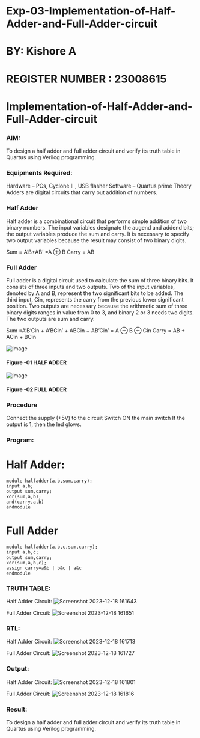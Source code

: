 # Exp-03-Implementation-of-Half-Adder-and-Full-Adder-circuit
# BY: Kishore A
# REGISTER NUMBER : 23008615

# Implementation-of-Half-Adder-and-Full-Adder-circuit
### AIM:
To design a half adder and full adder circuit and verify its truth table in Quartus using Verilog programming.

### Equipments Required:
Hardware – PCs, Cyclone II , USB flasher
Software – Quartus prime
Theory
Adders are digital circuits that carry out addition of numbers.

### Half Adder
Half adder is a combinational circuit that performs simple addition of two binary numbers. The input variables designate the augend and addend bits; the output variables produce the sum and carry. It is necessary to specify two output variables because the result may consist of two binary digits.

Sum = A’B+AB’ =A ⊕ B Carry = AB

### Full Adder
Full adder is a digital circuit used to calculate the sum of three binary bits. It consists of three inputs and two outputs. Two of the input variables, denoted by A and B, represent the two significant bits to be added. The third input, Cin, represents the carry from the previous lower significant position. Two outputs are necessary because the arithmetic sum of three binary digits ranges in value from 0 to 3, and binary 2 or 3 needs two digits. The two outputs are sum and carry.

Sum =A’B’Cin + A’BCin’ + ABCin + AB’Cin’ = A ⊕ B ⊕ Cin Carry = AB + ACin + BCin

 ![image](https://user-images.githubusercontent.com/36288975/163552156-a13e5a56-c638-4110-97d9-8896907c8d25.png)

#### Figure -01 HALF ADDER 


![image](https://user-images.githubusercontent.com/36288975/163552057-b3547877-6d07-45b4-b7e0-bcfebfad9e1d.png)

#### Figure -02 FULL ADDER 

### Procedure

Connect the supply (+5V) to the circuit
Switch ON the main switch
If the output is 1, then the led glows.
### Program:
# Half Adder:

```
module halfadder(a,b,sum,carry);
input a,b;
output sum,carry;
xor(sum,a,b);
and(carry,a,b)
endmodule
```
# Full Adder

```
module halfadder(a,b,c,sum,carry);
input a,b,c;
output sum,carry;
xor(sum,a,b,c);
assign carry=a&b | b&c | a&c
endmodule
```
### TRUTH TABLE: 
Half Adder Circuit:
![Screenshot 2023-12-18 161643](https://github.com/23004027/Exp-02-Implementation-of-Half-Adder-and-Full-Adder-circuit/assets/138956447/c1e52f63-54d0-439d-b7e2-c9c5984310fc)

Full Adder Circuit:
![Screenshot 2023-12-18 161651](https://github.com/23004027/Exp-02-Implementation-of-Half-Adder-and-Full-Adder-circuit/assets/138956447/5eae28dc-f9ce-4cc0-aad0-4587e8b84a02)

### RTL:
Half Adder Circuit:
![Screenshot 2023-12-18 161713](https://github.com/23004027/Exp-02-Implementation-of-Half-Adder-and-Full-Adder-circuit/assets/138956447/5b869572-a565-4f69-ae87-b13c296720cb)

Full Adder Circuit:
![Screenshot 2023-12-18 161727](https://github.com/23004027/Exp-02-Implementation-of-Half-Adder-and-Full-Adder-circuit/assets/138956447/f88f6d90-d31e-4c45-a636-729a3e0c7b8c)

### Output:
Half Adder Circuit:
![Screenshot 2023-12-18 161801](https://github.com/23004027/Exp-02-Implementation-of-Half-Adder-and-Full-Adder-circuit/assets/138956447/808e2fca-fc78-48f2-8e81-fa4be872aca6)


Full Adder Circuit:
![Screenshot 2023-12-18 161816](https://github.com/23004027/Exp-02-Implementation-of-Half-Adder-and-Full-Adder-circuit/assets/138956447/674ce8ea-ad23-4789-be42-23101210ba95)


### Result:
To design a half adder and full adder circuit and verify its truth table in Quartus using Verilog programming.
